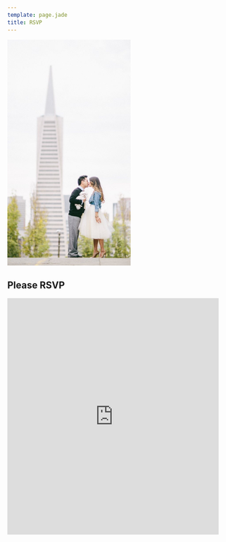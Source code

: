 ```yaml
---
template: page.jade
title: RSVP
---
```


<aside><img src="/images/transamerica.jpg" width="280" height="512" /></aside>

Please RSVP
-----------

<iframe width="480" height="536" allowTransparency="true" frameborder="0" scrolling="no" style="border:none"  src="http://visnup.wufoo.com/embed/z7x3p3/"><a href="http://visnup.wufoo.com/forms/z7x3p3/">Fill out my Wufoo form!</a></iframe>
